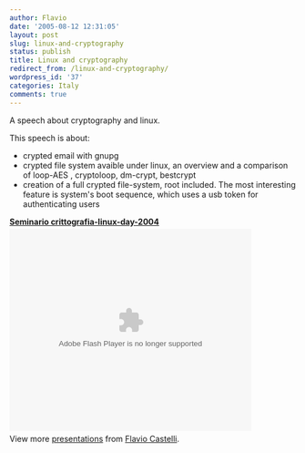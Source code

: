 ```yaml
---
author: Flavio
date: '2005-08-12 12:31:05'
layout: post
slug: linux-and-cryptography
status: publish
title: Linux and cryptography
redirect_from: /linux-and-cryptography/
wordpress_id: '37'
categories: Italy
comments: true
---
```


A speech about cryptography and linux.

This speech is about:

  * crypted email with gnupg
  * crypted file system avaible under linux, an overview and a comparison of loop-AES , cryptoloop, dm-crypt, bestcrypt
  * creation of a full crypted file-system, root included. The most interesting feature is system's boot sequence, which uses a usb token for authenticating users

<div style="width:425px" id="__ss_12649796"><strong style="display:block;margin:12px 0 4px"><a href="http://www.slideshare.net/fcastelli/seminario-crittografialinuxday2004" title="Seminario crittografia-linux-day-2004">Seminario crittografia-linux-day-2004</a></strong><object id="__sse12649796" width="425" height="355"><param name="movie" value="http://static.slidesharecdn.com/swf/ssplayer2.swf?doc=seminario-crittografia-linux-day-2004-120423044912-phpapp02&stripped_title=seminario-crittografialinuxday2004&userName=fcastelli" /><param name="allowFullScreen" value="true"/><param name="allowScriptAccess" value="always"/><param name="wmode" value="transparent"/><embed name="__sse12649796" src="http://static.slidesharecdn.com/swf/ssplayer2.swf?doc=seminario-crittografia-linux-day-2004-120423044912-phpapp02&stripped_title=seminario-crittografialinuxday2004&userName=fcastelli" type="application/x-shockwave-flash" allowscriptaccess="always" allowfullscreen="true" wmode="transparent" width="425" height="355"></embed></object><div style="padding:5px 0 12px">View more <a href="http://www.slideshare.net/">presentations</a> from <a href="http://www.slideshare.net/fcastelli">Flavio Castelli</a>.</div></div>

